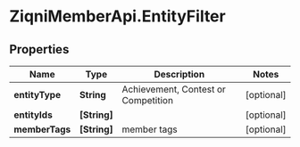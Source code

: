 # ZiqniMemberApi.EntityFilter

## Properties

Name | Type | Description | Notes
------------ | ------------- | ------------- | -------------
**entityType** | **String** | Achievement, Contest or Competition | [optional] 
**entityIds** | **[String]** |  | [optional] 
**memberTags** | **[String]** | member tags | [optional] 


